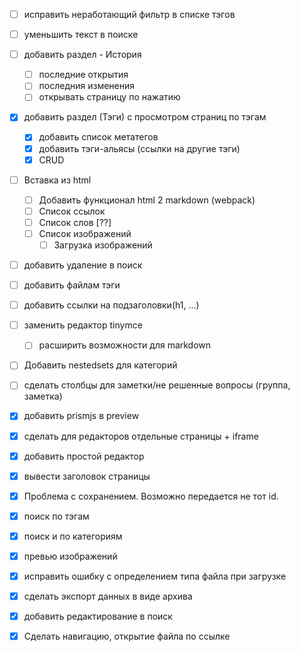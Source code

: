 

- [ ] исправить неработающий фильтр в списке тэгов

- [ ] уменьшить текст в поиске

- [ ] добавить раздел - История
  - [ ] последние открытия
  - [ ] последния изменения
  - [ ] открывать страницу по нажатию
- [x] добавить раздел (Тэги) с просмотром страниц по тэгам
  - [x] добавить список метатегов
  - [x] добавить тэги-альясы (ссылки на другие тэги)
  - [x] CRUD
- [ ] Вставка из html
  - [ ] Добавить функционал html 2 markdown (webpack)
  - [ ] Список ссылок
  - [ ] Список слов [??]
  - [ ] Список изображений
    - [ ] Загрузка изображений

- [ ] добавить удаление в поиск
- [ ] добавить файлам тэги
- [ ] добавить ссылки на подзаголовки(h1, ...)

- [ ] заменить редактор tinymce
  - [ ] расширить возможности для markdown
- [ ] Добавить nestedsets для категорий
- [ ] сделать столбцы для заметки/не решенные вопросы (группа, заметка)

- [x] добавить prismjs в preview
- [x] сделать для редакторов отдельные страницы + iframe
- [x] добавить простой редактор
- [x] вывести заголовок страницы
- [x] Проблема с сохранением. Возможно передается не тот id.
- [x] поиск по тэгам
- [x] поиск и по категориям
- [x] превью изображений
- [x] исправить ошибку с определением типа файла при загрузке
- [x] сделать экспорт данных в виде архива
- [x] добавить редактирование в поиск
- [x] Сделать навигацию, открытие файла по ссылке
